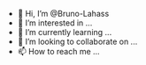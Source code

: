 - 👋 Hi, I’m @Bruno-Lahass
- 👀 I’m interested in ...
- 🌱 I’m currently learning ...
- 💞️ I’m looking to collaborate on ...
- 📫 How to reach me ...

<!---
Bruno-Lahass/Bruno-Lahass is a ✨ special ✨ repository because its `README.md` (this file) appears on your GitHub profile.
You can click the Preview link to take a look at your changes.
--->
